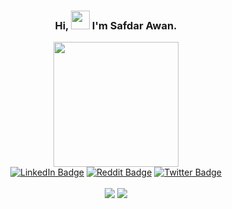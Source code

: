 <h3 align="center">
    Hi, <img src="https://bit.ly/3KMSZRb" width="30px"/> I'm Safdar Awan.
</h3>

<div id="header" align="center">
    <!-- Coding From Home Image -->
    <img src="https://bit.ly/3ZA2hUZ" width="200"/>
    <!-- Badges for social media accounts -->
    <div id="badges">
        <a href="https://bit.ly/3mevPJd"><img src="https://bit.ly/3Z936Er" alt="LinkedIn Badge"/></a>
        <a href="https://bit.ly/41EI7Lo"><img src="https://bit.ly/3SG78Bq" alt="Reddit Badge"/></a>
        <a href="https://bit.ly/3kB2Xua"><img src="https://bit.ly/3IzT6ge" alt="Twitter Badge"/></a>
    </div>
</div>

<br/>
<!-- <ul> -->
<!--     <li>Currently focusing on learning Web Development, Cli tools avilable on Linux🐧.</li> -->
<!--     <li>reach me <a href="mailto:thesafdarawan@gmail.com"><b>thesafdarawan@gmail.com</b></a></li> -->
<!-- </ul> -->

<div align="center">
    <img src="https://bit.ly/3y5nnid"/>
    <img src="https://bit.ly/3miwnh3"/>
</div>
